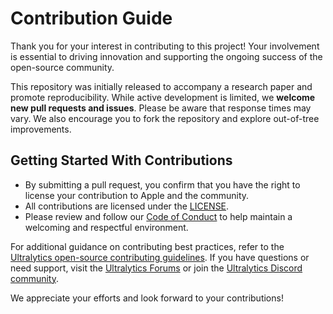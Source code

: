 # Contribution Guide

Thank you for your interest in contributing to this project! Your involvement is essential to driving innovation and supporting the ongoing success of the open-source community.

This repository was initially released to accompany a research paper and promote reproducibility. While active development is limited, we **welcome new pull requests and issues**. Please be aware that response times may vary. We also encourage you to fork the repository and explore out-of-tree improvements.

## Getting Started With Contributions

- By submitting a pull request, you confirm that you have the right to license your contribution to Apple and the community.
- All contributions are licensed under the [LICENSE](LICENSE).
- Please review and follow our [Code of Conduct](CODE_OF_CONDUCT.md) to help maintain a welcoming and respectful environment.

For additional guidance on contributing best practices, refer to the [Ultralytics open-source contributing guidelines](https://docs.ultralytics.com/help/contributing/). If you have questions or need support, visit the [Ultralytics Forums](https://community.ultralytics.com/) or join the [Ultralytics Discord community](https://discord.com/invite/ultralytics).

We appreciate your efforts and look forward to your contributions!
